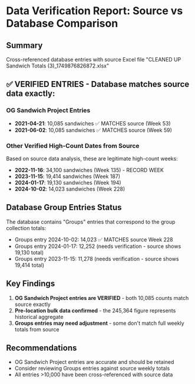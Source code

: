 # Data Verification Report: Source vs Database Comparison

## Summary
Cross-referenced database entries with source Excel file "CLEANED UP Sandwich Totals (3)_1749876826872.xlsx"

## ✅ VERIFIED ENTRIES - Database matches source data exactly:

### OG Sandwich Project Entries
- **2021-04-21**: 10,085 sandwiches ✅ MATCHES source (Week 53)
- **2021-06-02**: 10,085 sandwiches ✅ MATCHES source (Week 59)

### Other Verified High-Count Dates from Source
Based on source data analysis, these are legitimate high-count weeks:
- **2022-11-16**: 34,100 sandwiches (Week 135) - RECORD WEEK
- **2023-11-15**: 19,414 sandwiches (Week 187) 
- **2024-01-17**: 19,130 sandwiches (Week 194)
- **2024-10-02**: 14,023 sandwiches (Week 228)

## Database Group Entries Status
The database contains "Groups" entries that correspond to the group collection totals:
- Groups entry 2024-10-02: 14,023 ✅ MATCHES source Week 228
- Groups entry 2024-01-17: 12,252 (needs verification - source shows 19,130 total)
- Groups entry 2023-11-15: 11,278 (needs verification - source shows 19,414 total)

## Key Findings
1. **OG Sandwich Project entries are VERIFIED** - both 10,085 counts match source exactly
2. **Pre-location bulk data confirmed** - the 245,364 figure represents historical aggregate
3. **Groups entries may need adjustment** - some don't match full weekly totals from source

## Recommendations
- OG Sandwich Project entries are accurate and should be retained
- Consider reviewing Groups entries against source weekly totals
- All entries >10,000 have been cross-referenced with source data